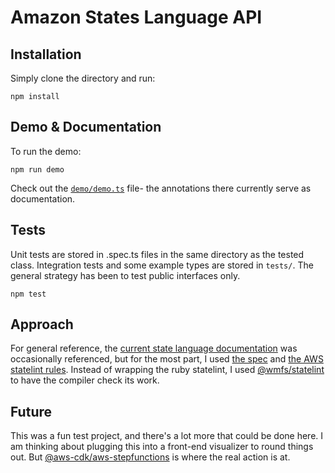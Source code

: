 # Amazon States Language API

## Installation

Simply clone the directory and run:
```
npm install
```

## Demo & Documentation
To run the demo:
```
npm run demo
```
Check out the [`demo/demo.ts`](demo/demo.ts) file- the annotations there currently serve as documentation.

## Tests
Unit tests are stored in .spec.ts files in the same directory as the tested class.
Integration tests and some example types are stored in `tests/`.
The general strategy has been to test public interfaces only.
```
npm test
```

## Approach
For general reference, the [current state language documentation](https://docs.aws.amazon.com/step-functions/latest/dg/concepts-amazon-states-language.html) was occasionally referenced, but for the most part, I used [the spec](https://states-language.net/spec.html) and [the AWS statelint rules](https://github.com/awslabs/statelint/blob/master/data/StateMachine.j2119). Instead of wrapping the ruby statelint, I used [@wmfs/statelint](https://github.com/awslabs/statelint/blob/master/data/StateMachine.j2119) to have the compiler check its work.

## Future
This was a fun test project, and there's a lot more that could be done here. I am thinking about plugging this into a front-end visualizer to round things out. But [@aws-cdk/aws-stepfunctions](https://github.com/aws/aws-cdk/tree/master/packages/%40aws-cdk/aws-stepfunctions) is where the real action is at.